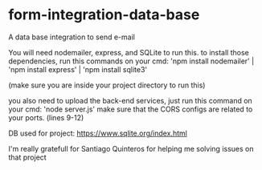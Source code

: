 # form-integration-data-base
A data base integration to send e-mail


You will need nodemailer, express, and SQLite to run this.
to install those dependencies, run this commands on your cmd:  'npm install nodemailer' | 'npm install express' | 'npm install sqlite3'

(make sure you are inside your project directory to run this)

you also need to upload the back-end services, just run this command on your cmd: 'node server.js'
make sure that the CORS configs are related to your ports. (lines 9-12)


DB used for project: https://www.sqlite.org/index.html 


I'm really gratefull for Santiago Quinteros for helping me solving issues on that project
